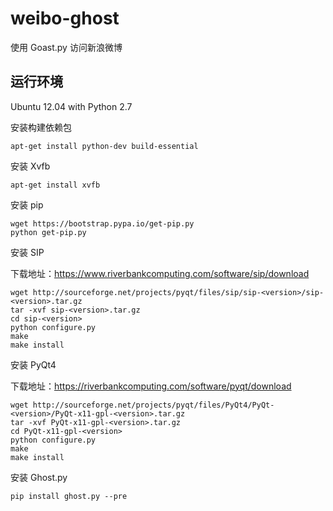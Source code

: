 # weibo-ghost
使用 Goast.py 访问新浪微博

## 运行环境

Ubuntu 12.04 with Python 2.7

安装构建依赖包

    apt-get install python-dev build-essential
    
安装 Xvfb

    apt-get install xvfb

安装 pip

    wget https://bootstrap.pypa.io/get-pip.py
    python get-pip.py

安装 SIP

下载地址：<https://www.riverbankcomputing.com/software/sip/download>

    wget http://sourceforge.net/projects/pyqt/files/sip/sip-<version>/sip-<version>.tar.gz
    tar -xvf sip-<version>.tar.gz
    cd sip-<version>
    python configure.py
    make
    make install

安装 PyQt4

下载地址：<https://riverbankcomputing.com/software/pyqt/download>

    wget http://sourceforge.net/projects/pyqt/files/PyQt4/PyQt-<version>/PyQt-x11-gpl-<version>.tar.gz
    tar -xvf PyQt-x11-gpl-<version>.tar.gz
    cd PyQt-x11-gpl-<version>
    python configure.py
    make
    make install

安装 Ghost.py

    pip install ghost.py --pre
  
